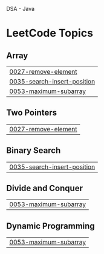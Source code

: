 DSA - Java

<!---LeetCode Topics Start-->
# LeetCode Topics
## Array
|  |
| ------- |
| [0027-remove-element](https://github.com/Vivekpanchal4488/DSA-Java/tree/master/0027-remove-element) |
| [0035-search-insert-position](https://github.com/Vivekpanchal4488/DSA-Java/tree/master/0035-search-insert-position) |
| [0053-maximum-subarray](https://github.com/Vivekpanchal4488/DSA-Java/tree/master/0053-maximum-subarray) |
## Two Pointers
|  |
| ------- |
| [0027-remove-element](https://github.com/Vivekpanchal4488/DSA-Java/tree/master/0027-remove-element) |
## Binary Search
|  |
| ------- |
| [0035-search-insert-position](https://github.com/Vivekpanchal4488/DSA-Java/tree/master/0035-search-insert-position) |
## Divide and Conquer
|  |
| ------- |
| [0053-maximum-subarray](https://github.com/Vivekpanchal4488/DSA-Java/tree/master/0053-maximum-subarray) |
## Dynamic Programming
|  |
| ------- |
| [0053-maximum-subarray](https://github.com/Vivekpanchal4488/DSA-Java/tree/master/0053-maximum-subarray) |
<!---LeetCode Topics End-->